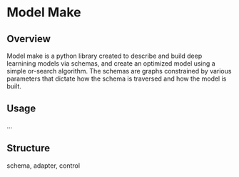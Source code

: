 # Model Make

## Overview

Model make is a python library created to describe and build deep learnining models via schemas, and create an optimized model using a simple or-search algorithm.
The schemas are graphs constrained by various parameters that dictate how the schema is traversed and how the model is built.

## Usage 

...

## Structure

schema, adapter, control

